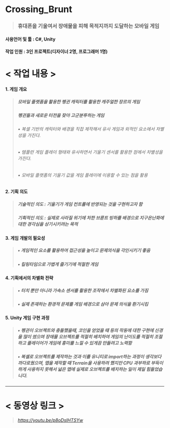 # Crossing_Brunt
> ### 휴대폰을 기울여서 장애물을 피해 목적지까지 도달하는 모바일 게임

#### 사용언어 및 툴 : C#, Unity
#### 작업 인원 : 3인 프로젝트(디자이너 2명, 프로그래머 1명)

# < 작업 내용 >
#### 1. 게임 개요
> ##### 모바일 플랫폼을 활용한 펭귄 캐릭터를 활용한 캐주얼한 장르의 게임
> ##### 펭귄들과 새로운 터전을 찾아 고군분투하는 게임
> ###### • 복셀 기반의 캐릭터와 배경을 직접 제작해서 유사 게임과 외적인 요소에서 차별성을 가진다.
> ###### • 템플런 게임 플레이 형태와 유사하면서 기울기 센서를 활용한 점에서 차별성을 가진다.
> ###### • 모바일 플랫폼의 기울기 값을 게임 플레이에 이용할 수 있는 점을 활용

#### 2. 기획 의도
> ##### 기술적인 의도 : 기울기가 게임 컨트롤에 반영되는 것을 구현하고자 함
> ##### 기획적인 의도 : 실제로 사라질 위기에 처한 브룬트 빙하를 배경으로 지구온난화에 대한 경각심을 상기시키려는 목적

#### 3. 게임 개발의 필요성
> ##### • 게임적인 요소를 활용하여 접근성을 높이고 문제의식을 각인시키기 좋음
> ##### • 킬링타임으로 가볍게 즐기기에 적절한 게임

#### 4. 기획에서의 차별화 전략
> ##### • 터치 뿐만 아니라 가속소 센서를 활용한 조작에서 차별화된 요소를 가짐
> ##### • 실제 존재하는 환경적 문제를 게임 배경으로 삼아 문제 의식을 환기시킴

#### 5. Unity 게임 구현 과정
> ##### • 펭귄이 오브젝트와 충돌했을때, 코인을 얻었을 때 등의 작동에 대한 구현에 신경을 많이 썼으며 장애물 오브젝트를 적절히 배치하여 게임의 난이도를 적절히 조절하고 플레이어가 게임에 흥미를 느낄 수 있게끔 만들려고 노력함
> ##### • 복셀로 오브젝트를 제작하는 것과 이를 유니티로 import하는 과정이 생각보다 까다로웠으며, 맵을 제작할 때 Terrain을 사용하려 했지만 CPU 과부하로 부득이하게 사용하지 못해서 넓은 맵에 실제로 오브젝트를 배치하는 일이 제일 힘들었습니다.

---------------------
# < 동영상 링크 >
> ###### https://youtu.be/p8oDsIHTSYw

